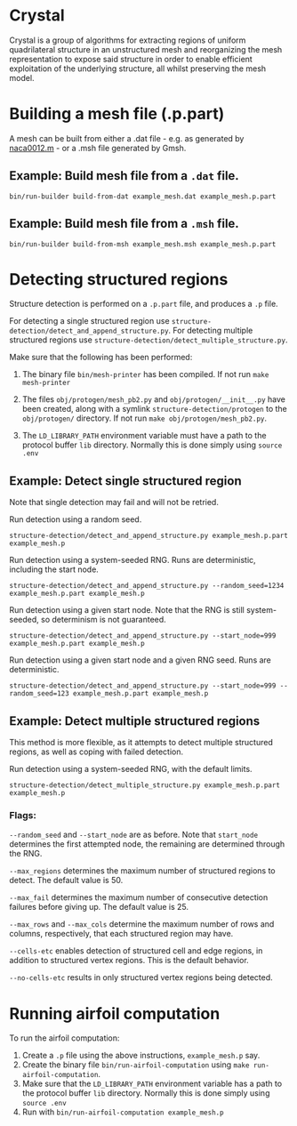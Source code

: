 Crystal
=======

Crystal is a group of algorithms for extracting regions of uniform quadrilateral structure in an unstructured mesh and reorganizing the mesh representation to expose said structure in order to enable
efficient exploitation of the underlying structure, all whilst preserving the mesh model.


# Building a mesh file (.p.part)

A mesh can be built from either a .dat file - e.g. as generated by [naca0012.m](https://github.com/OP2/OP2-Common/blob/master/apps/mesh_generators/naca0012.m) -
 or a .msh file generated by Gmsh.

## Example: Build mesh file from a `.dat` file.
```
bin/run-builder build-from-dat example_mesh.dat example_mesh.p.part
```
## Example: Build mesh file from a `.msh` file.
```
bin/run-builder build-from-msh example_mesh.msh example_mesh.p.part
```


# Detecting structured regions

Structure detection is performed on a `.p.part` file, and produces a `.p` file.

For detecting a single structured region use `structure-detection/detect_and_append_structure.py`. For detecting multiple structured regions use `structure-detection/detect_multiple_structure.py`.

Make sure that the following has been performed:

1. The binary file `bin/mesh-printer` has been compiled. If not run `make mesh-printer`

2. The files `obj/protogen/mesh_pb2.py` and `obj/protogen/__init__.py` have been created, along with a symlink `structure-detection/protogen` to the `obj/protogen/` directory. If not run `make obj/protogen/mesh_pb2.py`.

3. The `LD_LIBRARY_PATH` environment variable must have a path to the protocol buffer `lib` directory. Normally this is done simply using `source .env`


## Example: Detect single structured region
Note that single detection may fail and will not be retried.

Run detection using a random seed.
```
structure-detection/detect_and_append_structure.py example_mesh.p.part example_mesh.p
```

Run detection using a system-seeded RNG. Runs are deterministic, including the start node.
```
structure-detection/detect_and_append_structure.py --random_seed=1234 example_mesh.p.part example_mesh.p
```

Run detection using a given start node. Note that the RNG is still system-seeded, so determinism is not guaranteed.
```
structure-detection/detect_and_append_structure.py --start_node=999 example_mesh.p.part example_mesh.p
```

Run detection using a given start node and a given RNG seed. Runs are deterministic.
```
structure-detection/detect_and_append_structure.py --start_node=999 --random_seed=123 example_mesh.p.part example_mesh.p
```


## Example: Detect multiple structured regions
This method is more flexible, as it attempts to detect multiple structured regions, as well as coping with failed detection.

Run detection using a system-seeded RNG, with the default limits.
```
structure-detection/detect_multiple_structure.py example_mesh.p.part example_mesh.p
```

### Flags:
`--random_seed` and `--start_node` are as before. Note that `start_node` determines the first attempted node, the remaining are determined through the RNG.

`--max_regions` determines the maximum number of structured regions to detect. The default value is 50.

`--max_fail` determines the maximum number of consecutive detection failures before giving up. The default value is 25.

`--max_rows` and `--max_cols` determine the maximum number of rows and columns, respectively, that each structured region may have.

`--cells-etc` enables detection of structured cell and edge regions, in addition to structured vertex regions. This is the default behavior.

`--no-cells-etc` results in only structured vertex regions being detected.


# Running airfoil computation

To run the airfoil computation:

1. Create a `.p` file using the above instructions, `example_mesh.p` say.
2. Create the binary file `bin/run-airfoil-computation` using `make run-airfoil-computation`.
3. Make sure that the `LD_LIBRARY_PATH` environment variable has a path to the protocol buffer `lib` directory. Normally this is done simply using `source .env`
4. Run with `bin/run-airfoil-computation example_mesh.p`

